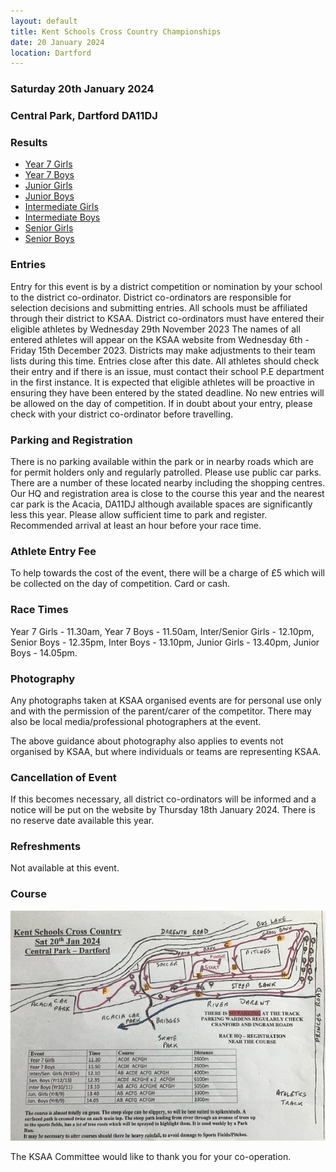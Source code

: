 ```yaml
---
layout: default
title: Kent Schools Cross Country Championships
date: 20 January 2024
location: Dartford
---
```


### Saturday 20th January 2024

### Central Park, Dartford DA11DJ

<div class="panel panel-info">
    <div class="panel-heading">
        <h3 class="panel-title">Results</h3>
    </div>
    <div class="panel-body">
        <ul>
            <li><a href="/files/events/23-24/2024-01-20-kent-schools-cross-country-champs/KentSchoolsCrossCountryChampionships2024-Y7GirlsResults.pdf">Year 7 Girls</a></li>
            <li><a href="/files/events/23-24/2024-01-20-kent-schools-cross-country-champs/KentSchoolsCrossCountryChampionships2024-Y7BoysResults.pdf">Year 7 Boys</a></li>
            <li><a href="/files/events/23-24/2024-01-20-kent-schools-cross-country-champs/KentSchoolsCrossCountryChampionships2024-JuniorGirlsResults.pdf">Junior Girls</a></li>
            <li><a href="/files/events/23-24/2024-01-20-kent-schools-cross-country-champs/KentSchoolsCrossCountryChampionships2024-JuniorBoysPROVISIONALResults.pdf">Junior Boys</a></li>
            <li><a href="/files/events/23-24/2024-01-20-kent-schools-cross-country-champs/KentSchoolsCrossCountryChampionships2024-InterGirlsPROVISIONALResults.pdf">Intermediate Girls</a></li>
            <li><a href="/files/events/23-24/2024-01-20-kent-schools-cross-country-champs/KentSchoolsCrossCountryChampionships2024-InterBoysResults.pdf">Intermediate Boys</a></li>
            <li><a href="/files/events/23-24/2024-01-20-kent-schools-cross-country-champs/KentSchoolsCrossCountryChampionships2024-SeniorGirlsResults.pdf">Senior Girls</a></li>
            <li><a href="/files/events/23-24/2024-01-20-kent-schools-cross-country-champs/KentSchoolsCrossCountryChampionships2024-SeniorBoysResults.pdf">Senior Boys</a></li>
        </ul>
    </div>
</div>

### Entries

Entry for this event is by a district competition or nomination by your school to the district co-ordinator.
District co-ordinators are responsible for selection decisions and submitting entries.
All schools must be affiliated through their district to KSAA.
District co-ordinators must have entered their eligible athletes by Wednesday 29th November 2023
The names of all entered athletes will appear on the KSAA website from Wednesday 6th - Friday 15th December 2023.
Districts may make adjustments to their team lists during this time. Entries close after this date.
All athletes should check their entry and if there is an issue, must contact their school P.E department in the first instance.
It is expected that eligible athletes will be proactive in ensuring they have been entered by the stated deadline.
No new entries will be allowed on the day of competition. If in doubt about your entry, please check with your district co-ordinator before travelling.

### Parking and Registration

There is no parking available within the park or in nearby roads which are for permit holders only and regularly patrolled. Please use public car parks. There are a number of these located nearby including the shopping centres.
Our HQ and registration area is close to the course this year and the nearest car park is the Acacia, DA11DJ although available spaces are significantly less this year.
Please allow sufficient time to park and register. Recommended arrival at least an hour before your race time.

### Athlete Entry Fee

To help towards the cost of the event, there will be a charge of £5 which will be collected on the day of competition. Card or cash.

### Race Times

Year 7 Girls - 11.30am, Year 7 Boys - 11.50am, Inter/Senior Girls - 12.10pm,
Senior Boys - 12.35pm, Inter Boys - 13.10pm, Junior Girls - 13.40pm, Junior Boys - 14.05pm.

### Photography

Any photographs taken at KSAA organised events are for personal use only and with the permission of the parent/carer of the competitor. There may also be local media/professional photographers at the event.

The above guidance about photography also applies to events not organised by KSAA, but where individuals or teams are representing KSAA.

### Cancellation of Event

If this becomes necessary, all district co-ordinators will be informed and a notice will be put on the website by Thursday 18th January 2024. There is no reserve date available this year.

### Refreshments

Not available at this event.

### Course

<a href="/images/events/23-24/2024-01-20-kent-schools-cross-country-champs/course-map.jpg" target="_blank">
    <img src="/images/events/23-24/2024-01-20-kent-schools-cross-country-champs/course-map.jpg" style="max-width:100%;"/>
</a>

The KSAA Committee would like to thank you for your co-operation.
